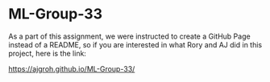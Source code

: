 # ML-Group-33

As a part of this assignment, we were instructed to create a GitHub Page instead of a README, so if you are interested in what Rory and AJ did in this project, here is the link:

https://ajgroh.github.io/ML-Group-33/

